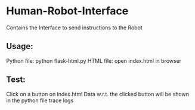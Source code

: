 # Human-Robot-Interface
Contains the Interface to send instructions to the Robot

## Usage:
Python file: python flask-html.py
HTML file: open index.html in browser


## Test:
Click on a button on index.html 
Data w.r.t. the clicked button will be shown in the python file trace logs
